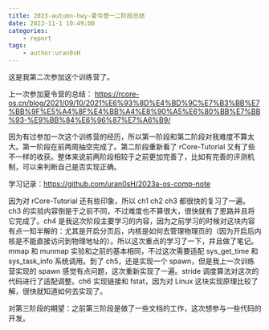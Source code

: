 ```yaml
---
title: 2023-autumn-hwy-夏令营一二阶段总结
date: 2023-11-1 10:49:00
categories:
	- report
tags:
	- author:uran0sH
---
```

这是我第二次参加这个训练营了。

上一次参加夏令营的总结：
https://rcore-os.cn/blog/2021/09/10/2021%E6%93%8D%E4%BD%9C%E7%B3%BB%E7%BB%9F%E5%A4%8F%E4%BB%A4%E8%90%A5%E6%80%BB%E7%BB%93-%E9%BB%84%E6%96%87%E7%A6%B9/

因为有过参加一次这个训练营的经历，所以第一阶段和第二阶段对我难度不算太大。第一阶段在前两周抽空完成了。第二阶段重新看了 rCore-Tutorial 又有了些不一样的收获。整体来说前两阶段相较于之前更加完善了，比如有完善的评测机制，可以来判断自己是否实现正确。

学习记录：https://github.com/uran0sH/2023a-os-comp-note

因为对 rCore-Tutorial 还有些印象，所以 ch1 ch2 ch3 都很快的复习了一遍。ch3 的实验内容倒是于之前不同，不过难度也不算很大，很快就有了思路并且将它完成了。ch4 是我这次阶段主要学习的内容，因为之前学习的时候对这块内容有点一知半解的：尤其是开启分页后，内核是如何去管理物理页的（因为开启后内核是不能直接访问到物理地址的）。所以这次重点的学习了一下，并且做了笔记。mmap 和 munmap 实验和之前的基本相同，不过这次需要适配 sys_get_time 和 sys_task_info 系统调用。到了 ch5，还是实现一个 spawn，但是我上一次训练营实现的 spawn 感觉有点问题，这次重新实现了一遍。stride 调度算法对这次的代码进行了适配调整。ch6 实现链接和 fstat，因为对 Linux 这块实现原理比较了解，很快就知道如何去实现了。

对第三阶段的期望：之前第三阶段是做了一些文档的工作，这次想参与一些代码的开发。